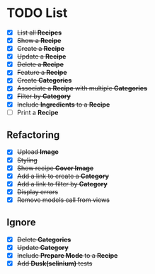 # TODO List

- [x] ~~List all **Recipes**~~
- [x] ~~Show a **Recipe**~~
- [x] ~~Create a **Recipe**~~
- [x] ~~Update a **Recipe**~~
- [x] ~~Delete a **Recipe**~~
- [x] ~~Feature a **Recipe**~~
- [x] ~~Create **Categories**~~
- [x] ~~Associate a **Recipe** with multiple **Categories**~~
- [x] ~~Filter by **Category**~~
- [x] ~~Include **Ingredients** to a **Recipe**~~
- [ ] Print a **Recipe**

## Refactoring

- [x] ~~Upload **Image**~~
- [x] ~~Styling~~
- [x] ~~Show recipe **Cover Image**~~
- [x] ~~Add a link to create a **Category**~~
- [x] ~~Add a link to filter by **Category**~~
- [x] ~~Display errors~~
- [x] ~~Remove models call from views~~

## Ignore

- [x] ~~Delete **Categories**~~
- [x] ~~Update **Category**~~
- [x] ~~Include **Prepare Mode** to a **Recipe**~~
- [x] ~~Add **Dusk(selinium)** tests~~
